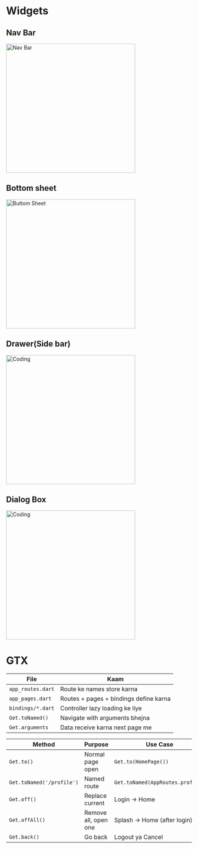 # Widgets

## Nav Bar
<img  alt="Nav Bar" width ="350" src ="https://i.ytimg.com/vi/MoCMM0u4oGY/maxresdefault.jpg">

## Bottom sheet
<img  alt="Buttom Sheet" width ="350" src ="https://i.ytimg.com/vi/2hKSbiEcqoo/maxresdefault.jpg">

## Drawer(Side bar)
<img  alt="Coding" width ="350" src ="https://img.youtube.com/vi/17FLO6uHhHU/maxresdefault.jpg">


## Dialog Box
<img  alt="Coding" width ="350" src ="https://blogger.googleusercontent.com/img/b/R29vZ2xl/AVvXsEhXqZcB3d82YM3cFX6ZD9EzmH1rODFJVOx2A9sOoWp1HK0h7fJDaELBD4qB7MClAqZVSNor-7VGMMBJTddDVS44jmX4mYT3jYS5oPvtKTDBbQoNyDiR-QR01CrTuC_Gvd5ImciXUTzEDDami2WYPbJZt-uRYX-u9A4xA0Ur6oOm4NhqSHcuTzMDtZXB/s1280/dialog.jpg">



# GTX 
| File              | Kaam                                   |
| ----------------- | -------------------------------------- |
| `app_routes.dart` | Route ke names store karna             |
| `app_pages.dart`  | Routes + pages + bindings define karna |
| `bindings/*.dart` | Controller lazy loading ke liye        |
| `Get.toNamed()`   | Navigate with arguments bhejna         |
| `Get.arguments`   | Data receive karna next page me        |



| Method                    | Purpose              | Use Case                         |
| ------------------------- | -------------------- | -------------------------------- |
| `Get.to()`                | Normal page open     | `Get.to(HomePage())`             |
| `Get.toNamed('/profile')` | Named route          | `Get.toNamed(AppRoutes.profile)` |
| `Get.off()`               | Replace current      | Login → Home                     |
| `Get.offAll()`            | Remove all, open one | Splash → Home (after login)      |
| `Get.back()`              | Go back              | Logout ya Cancel                 |
